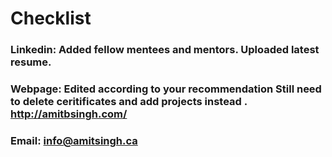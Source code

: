 # Checklist
### Linkedin: Added fellow mentees and mentors. Uploaded latest resume.
### Webpage: Edited according to your recommendation Still need to delete ceritificates and add projects instead . http://amitbsingh.com/
### Email: info@amitsingh.ca 



